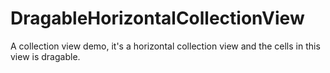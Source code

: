 # DragableHorizontalCollectionView
A collection view demo, it's a horizontal collection view and the cells in this view is dragable.

